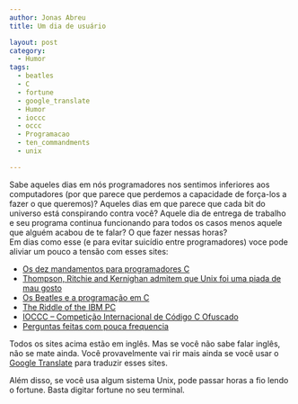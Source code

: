 ```yaml
---
author: Jonas Abreu
title: Um dia de usuário

layout: post
category:
  - Humor
tags:
  - beatles
  - C
  - fortune
  - google_translate
  - Humor
  - ioccc
  - occc
  - Programacao
  - ten_commandments
  - unix

---
```

Sabe aqueles dias em nós programadores nos sentimos inferiores aos computadores (por que parece que perdemos a capacidade de força-los a fazer o que queremos)? Aqueles dias em que parece que cada bit do universo está conspirando contra você? Aquele dia de entrega de trabalho e seu programa continua funcionando para todos os casos menos aquele que alguém acabou de te falar? O que fazer nessas horas?  
Em dias como esse (e para evitar suicídio entre programadores) voce pode aliviar um pouco a tensão com esses sites:

*   [Os dez mandamentos para programadores C][1]
*   [Thompson, Ritchie and Kernighan admitem que Unix foi uma piada de mau gosto][2]
*   [Os Beatles e a programação em C][3]
*   [The Riddle of the IBM PC][4]
*   [IOCCC – Competição Internacional de Código C Ofuscado][5]
*   [Perguntas feitas com pouca frequencia][6]

Todos os sites acima estão em inglês. Mas se você não sabe falar inglês, não se mate ainda. Você provavelmente vai rir mais ainda se você usar o [Google Translate][7] para traduzir esses sites.

Além disso, se você usa algum sistema Unix, pode passar horas a fio lendo o fortune. Basta digitar fortune no seu terminal. 














 [1]: http://www.lysator.liu.se/c/ten-commandments.html
 [2]: http://www.stokely.com/lighter.side/unix.prank.html
 [3]: http://www.indigo.org/humor/beatles.html
 [4]: http://www.kanadepro.com/programmingfiction/
 [5]: http://www.ioccc.org/
 [6]: http://www.plethora.net/%7Eseebs/faqs/c-iaq.html
 [7]: http://www.google.com/translate_t






